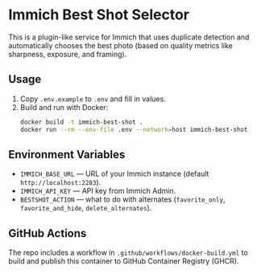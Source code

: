 # Immich Best Shot Selector

This is a plugin-like service for Immich that uses duplicate detection and automatically chooses the best photo (based on quality metrics like sharpness, exposure, and framing).

## Usage

1. Copy `.env.example` to `.env` and fill in values.
2. Build and run with Docker:
   ```bash
   docker build -t immich-best-shot .
   docker run --rm --env-file .env --network=host immich-best-shot
   ```

## Environment Variables

- `IMMICH_BASE_URL` — URL of your Immich instance (default `http://localhost:2283`).
- `IMMICH_API_KEY` — API key from Immich Admin.
- `BESTSHOT_ACTION` — what to do with alternates (`favorite_only`, `favorite_and_hide`, `delete_alternates`).

## GitHub Actions

The repo includes a workflow in `.github/workflows/docker-build.yml` to build and publish this container to GitHub Container Registry (GHCR).

